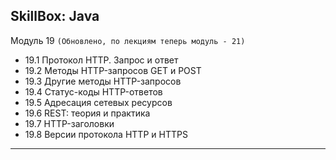 ## SkillBox: Java

Модуль 19 `(Обновлено, по лекциям теперь модуль - 21)`

- 19.1 Протокол HTTP. Запрос и ответ
- 19.2 Методы HTTP-запросов GET и POST
- 19.3 Другие методы HTTP-запросов
- 19.4 Статус-коды HTTP-ответов
- 19.5 Адресация сетевых ресурсов
- 19.6 REST: теория и практика
- 19.7 HTTP-заголовки
- 19.8 Версии протокола HTTP и HTTPS

---

